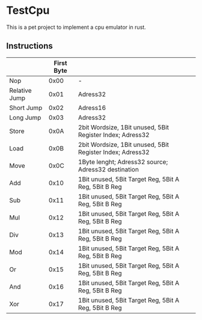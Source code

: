 # TestCpu
This is a pet project to implement a cpu emulator in rust.

## Instructions
|  | First Byte |   |
|-----|------|-----|
| Nop | 0x00 | - |
| Relative Jump | 0x01 | Adress32 |
| Short Jump | 0x02 | Adress16 |
| Long Jump | 0x03 | Adress32 |
| Store | 0x0A | 2bit Wordsize, 1Bit unused, 5Bit Register Index; Adress32 |
| Load | 0x0B | 2bit Wordsize, 1Bit unused, 5Bit Register Index; Adress32 |
| Move | 0x0C | 1Byte lenght; Adress32 source; Adress32 destination |
| Add | 0x10 | 1Bit unused, 5Bit Target Reg, 5Bit A Reg, 5Bit B Reg |
| Sub | 0x11 | 1Bit unused, 5Bit Target Reg, 5Bit A Reg, 5Bit B Reg |
| Mul | 0x12 | 1Bit unused, 5Bit Target Reg, 5Bit A Reg, 5Bit B Reg |
| Div | 0x13 | 1Bit unused, 5Bit Target Reg, 5Bit A Reg, 5Bit B Reg |
| Mod | 0x14 | 1Bit unused, 5Bit Target Reg, 5Bit A Reg, 5Bit B Reg |
| Or | 0x15 | 1Bit unused, 5Bit Target Reg, 5Bit A Reg, 5Bit B Reg |
| And | 0x16 | 1Bit unused, 5Bit Target Reg, 5Bit A Reg, 5Bit B Reg |
| Xor | 0x17 | 1Bit unused, 5Bit Target Reg, 5Bit A Reg, 5Bit B Reg |
